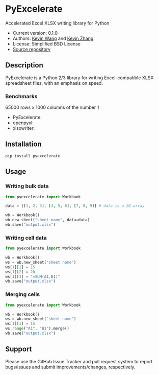 # PyExcelerate

Accelerated Excel XLSX writing library for Python

* Current version: 0.1.0
* Authors: [Kevin Wang](https://github.com/kevmo314) and [Kevin Zhang](https://github.com/whitehat2k9)
* License: Simplified BSD License
* [Source repository](https://github.com/whitehat2k9/PyExcelerate)

## Description
PyExcelerate is a Python 2/3 library for writing Excel-compatible XLSX spreadsheet files, with an emphasis
on speed.

### Benchmarks
65000 rows x 1000 columns of the number 1

* PyExcelerate:
* openpyxl:
* xlsxwriter: 

## Installation

    pip install pyexcelerate

## Usage

### Writing bulk data

```python
from pyexcelerate import Workbook

data = [[1, 2, 3], [4, 5, 6], [7, 8, 9]] # data is a 2D array

wb = Workbook()
wb.new_sheet("sheet name", data=data)
wb.save("output.xlsx")

```

### Writing cell data

```python
from pyexcelerate import Workbook

wb = Workbook()
ws = wb.new_sheet("sheet name")
ws[1][1] = 15
ws[1][2] = 20
ws[1][3] = "=SUM(A1,B1)"
wb.save("output.xlsx")

```

### Merging cells

```python
from pyexcelerate import Workbook

wb = Workbook()
ws = wb.new_sheet("sheet name")
ws[1][1] = 15
ws.range("A1", "B1").merge()
wb.save("output.xlsx")

```

## Support
Please use the GitHub Issue Tracker and pull request system to report bugs/issues and submit improvements/changes, respectively.
